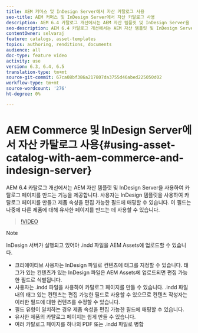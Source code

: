 ```yaml
---
title: AEM 커머스 및 InDesign Server에서 자산 카탈로그 사용
seo-title: AEM 커머스 및 InDesign Server에서 자산 카탈로그 사용
description: AEM 6.4 카탈로그 개선에서는 AEM 자산 템플릿 및 InDesign Server을 사용하여 카탈로그 페이지를 만드는 기능을 제공합니다.  사용자는 InDesign 템플릿을 사용하여 카탈로그 페이지를 만들고 제품 속성을 편집 가능한 필드에 매핑할 수 있습니다. 이 필드는 나중에 다른 제품에 대해 유사한 페이지를 만드는 데 사용할 수 있습니다.
seo-description: AEM 6.4 카탈로그 개선에서는 AEM 자산 템플릿 및 InDesign Server을 사용하여 카탈로그 페이지를 만드는 기능을 제공합니다.  사용자는 InDesign 템플릿을 사용하여 카탈로그 페이지를 만들고 제품 속성을 편집 가능한 필드에 매핑할 수 있습니다. 이 필드는 나중에 다른 제품에 대해 유사한 페이지를 만드는 데 사용할 수 있습니다.
contentOwner: selvaraj
feature: catalogs, asset-templates
topics: authoring, renditions, documents
audience: all
doc-type: feature video
activity: use
version: 6.3, 6.4, 6.5
translation-type: tm+mt
source-git-commit: 67ca08bf386a217807da3755d46abed225050d02
workflow-type: tm+mt
source-wordcount: '276'
ht-degree: 0%

---
```



# AEM Commerce 및 InDesign Server에서 자산 카탈로그 사용{#using-asset-catalog-with-aem-commerce-and-indesign-server}

AEM 6.4 카탈로그 개선에서는 AEM 자산 템플릿 및 InDesign Server을 사용하여 카탈로그 페이지를 만드는 기능을 제공합니다.  사용자는 InDesign 템플릿을 사용하여 카탈로그 페이지를 만들고 제품 속성을 편집 가능한 필드에 매핑할 수 있습니다. 이 필드는 나중에 다른 제품에 대해 유사한 페이지를 만드는 데 사용할 수 있습니다.

>[!VIDEO](https://video.tv.adobe.com/v/22540/)

>[!NOTE]
>
>InDesign 서버가 실행되고 있어야 \.indd 파일을 AEM Assets에 업로드할 수 있습니다.

* 크리에이티브 사용자는 InDesign 파일로 컨텐츠에 태그를 지정할 수 있습니다. 태그가 있는 컨텐츠가 있는 InDesign 파일은 AEM Assets에 업로드되면 편집 가능한 필드로 식별됩니다.
* 사용자는 \.indd 파일을 사용하여 카탈로그 페이지를 만들 수 있습니다. \.indd 파일 내의 태그 있는 컨텐츠는 편집 가능한 필드로 사용할 수 있으므로 컨텐츠 작성자는 이러한 필드에 대한 컨텐츠를 수정할 수 있습니다.
* 필드 유형이 일치하는 경우 제품 속성을 편집 가능한 필드에 매핑할 수 있습니다.
* 유사한 제품의 카탈로그 페이지는 쉽게 만들 수 있습니다.
* 여러 카탈로그 페이지를 하나의 PDF 또는 \.indd 파일로 병합
